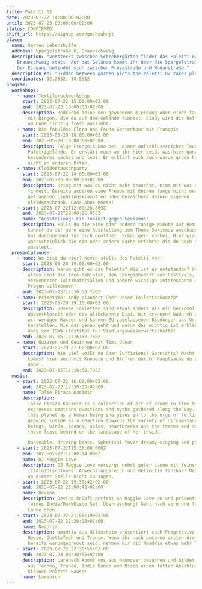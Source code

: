 ```yaml
---
title: Paletti 02
date: 2023-07-22 14:00:00+02:00
until: 2023-07-23 00:00:00+02:00
status: CONFIRMED
shift_url: https://signup.com/go/hquhHjt
place:
  name: Garten Lebenshilfe
  address: Spargelstraße 6, Braunschweig
  description: "Versteckt zwischen Schrebergärten findet das Paletti 02 im Garten der Lebenshilfe
    Braunschweig statt. Auf das Gelände kommt ihr über die Spargelstraße.
    Der Eingang befindet sich zwischen Freyastraße und Wodanstraße."
  description_en: "Hidden between garden plots the Paletti 02 takes place in the garden of the Lebenshilfe Braunschweig takes place. You can get to the site via Spargelstraße. The entrance is located between Freyastraße and Wodanstraße."
  coordinates: 52.2832, 10.5312
program:
  workshops:
    - name: Textildruckworkshop
      start: 2023-07-22 15:00:00+02:00
      end: 2023-07-22 18:00:00+02:00
      description: Bedrucke deine neu gewonnene Kleidung oder einen fairen Jutebeutel
        mit Dingen, die du auf dem Gelände findest. Cindy wird dir helfen, damits
        am Ende richtig fresh aussieht.
    - name: Die fabulöse Flora und Fauna Gartentour mit François
      start: 2023-05-20 18:00:00+02:00
      end: 2023-05-20 19:00:00+02:00
      description: Folge François Bao bei  einer aufschlussreichen Tour über das
        Palettigelände. Er erklärt euch wo ihr hier seid, was hier ganz
        besonderes wächst und lebt. Er erklärt euch auch warum grade hier und
        nicht an anderen Orten.
    - name: Kleidertauschparty
      start: 2023-07-22 14:00:00+02:00
      end: 2023-07-23 00:00:00+02:00
      description: Bring mit was du nicht mehr brauchst, nimm mit was du schön
        findest. Bereite anderen eine Freude mit deinen lange nicht mehr
        getragenen Lieblingsklamotten oder bereichere deinen eigenen
        Kleiderschrank. Ganz ohne Knete!
    - start: 2023-07-22T12:00:26.869Z
      end: 2023-07-22T22:00:26.955Z
      name: "Ausstellung: Ein Toolkit gegen Sexismus"
      description: Falls du die eine oder andere ruhige Minute auf dem Paletti hast,
        kannst du dir gern eine Ausstellung zum Thema Sexismus anschauen. Sie
        hat durchgehend für dich geöffnet. Schau gern vorbei. Hier wirst du
        wahrscheinlich die ein oder andere Sache erfahren die du noch nicht
        wusstest.
  presentations:
    - name: Wo bist du hier? Kevin stellt des Paletti vor!
      start: 2023-05-20 19:00:00+02:00
      description: Warum gibt es das Paletti? Wie ist es entstanden? Hier erfährst du
        alles über die Idee dahinter, den Energiebedarf des Festivals, die
        verwendeten (Alt)materialien und andere wichtige interessante Dinge.
        Fragen willkommen!
      end: 2023-07-15T12:16:50.726Z
    - name: Primetime! Andy plaudert über unser Toilettenkonzept
      start: 2023-05-20 19:15:00+02:00
      description: Unsere Toiletten sind etwas anders als ein herkömmliches
        Wasserklosett oder das altbekannte Dixi. Wir trennen! Dadurch verbrauchen
        wir weniger Wasser und können EU-zugelassenen Biodünger aus Urin
        herstellen. Wie das genau geht und warum das wichtig ist erklärt euch
        Andy vom ISWW (Institut für Siedlungswasserwirtschaft)!
      end: 2023-07-15T12:16:50.760Z
    - name: Quizzen und Gewinnen mit Timi Ocean
      start: 2023-05-20 21:00:00+02:00
      description: Wie viel weißt du über Suffizienz? Garnichts? Macht nichts! Du
        kommst hier auch mit Knobeln und Bluffen durch. Hauptsache du bist
        dabei.
      end: 2023-07-15T12:16:50.795Z
  music:
    - start: 2023-07-22 16:00:00+02:00
      end: 2023-07-22 17:30:00+02:00
      name: Talie Piraza Kasimir
      description:
        Talie Piraza Kasimir is a collection of art of sound in time that
        expresses emotions questions and myths gathered along the way. Walking
        this planet as a human being she gives in to the urge of telling what is
        growing inside as a reaction towards the variety of circumstances, human
        beings, birds, oceans, skies, heartbreaks and the traces and scents
        those leave behind on the landscape of her inside.

        Danceable, driving beats. Spherical fever dreamy singing and playing her guitar she performs in funky costumes and masquerade to complete the Circus.
    - start: 2023-07-22T15:30:00.000Z
      end: 2023-07-22T17:00:14.000Z
      name: DJ Maggie Love
      description: DJ Maggie Love versorgt nebst guter Laune mit feinsten
        (Italo)DiscoTunes! Abwechslungsreich und definitiv tanzbar! Mehr gibts
        an dieser Stelle nicht zu sagen.
    - start: 2023-07-22 19:30:42+02:00
      end: 2023-07-22 21:00:42+02:00
      name: Devino
      description: Devino knüpft perfekt an Maggie Love an und präsentiert euch ein
        feines Indie/DarkDisco Set. Überraschung! Geht nach vorn und lässt die
        Laune oben.
    - start: 2023-07-22 21:00:19+02:00
      end: 2023-07-22 22:30:20+02:00
      name: Nmadria
      description: Nmadria aus Hildesheim präsentiert euch Progressive House, Power
        House, GhettoTech und Trance. Wenn ihr nach unseren ersten drei Acts
        bereits warumgegroovt seid, nehmen wir mit Nmadria etwas mehr Tempo auf.
    - start: 2023-07-22 22:30:55+02:00
      end: 2023-07-23 00:30:55+02:00
      description: Larensch kommt uns aus Hannover besuchen und bildet mit Mischung
        aus Techno, Trance, Indie Dance und Disco einen fetten Abschluss unserer
        kleinen Paletti Sause!
      name: Larensch
---
```

